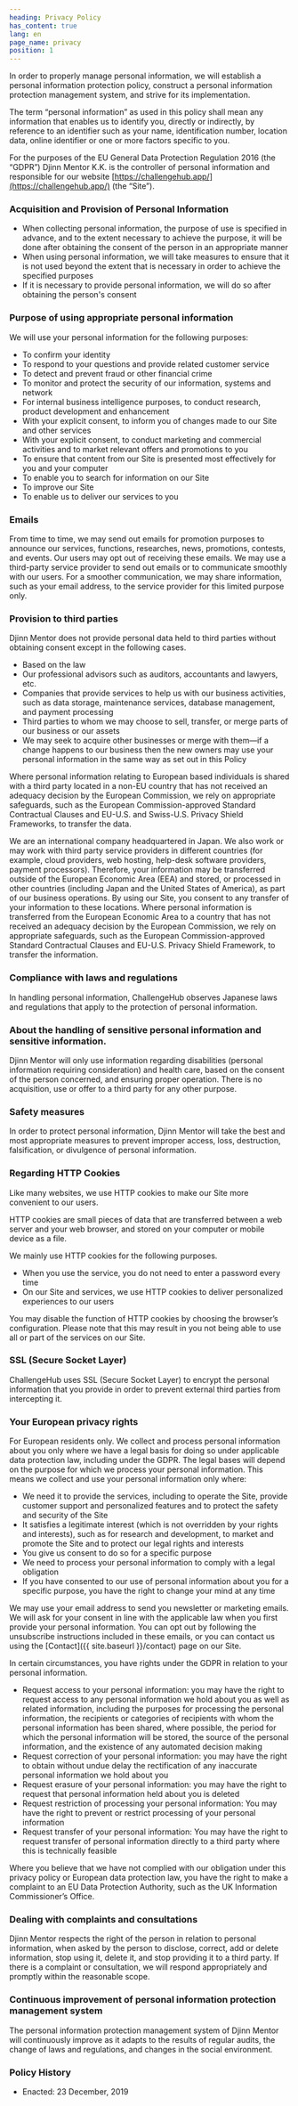 ```yaml
---
heading: Privacy Policy
has_content: true
lang: en
page_name: privacy
position: 1
---
```

In order to properly manage personal information,
we will establish a personal information protection policy,
construct a personal information protection management system,
and strive for its implementation.

The term “personal information” as used in this policy shall mean
any information that enables us to identify you,
directly or indirectly,
by reference to an identifier such as your name,
identification number,
location data,
online identifier
or one or more factors specific to you.

For the purposes of the EU General Data Protection Regulation 2016
(the “GDPR”)
Djinn Mentor K.K. is the controller of personal information
and responsible for our website
[https://challengehub.app/](https://challengehub.app/)
(the “Site”).

### Acquisition and Provision of Personal Information

- When collecting personal information,
the purpose of use is specified in advance,
and to the extent necessary to achieve the purpose,
it will be done after obtaining the consent of the person
in an appropriate manner
- When using personal information,
we will take measures to ensure that it is not used
beyond the extent that is necessary in order to achieve the specified purposes
- If it is necessary to provide personal information,
we will do so after obtaining the person's consent

### Purpose of using appropriate personal information

We will use your personal information for the following purposes:

- To confirm your identity
- To respond to your questions
and provide related customer service
- To detect and prevent fraud
or other financial crime
- To monitor and protect the security of
our information, systems and network
- For internal business intelligence purposes,
to conduct research,
product development and enhancement
- With your explicit consent,
to inform you of
changes made to our Site and other services
- With your explicit consent,
to conduct marketing and commercial activities
and to market relevant offers and promotions to you
- To ensure that content from our Site
is presented most effectively for you and your computer
- To enable you to search for information on our Site
- To improve our Site
- To enable us to deliver our services to you

### Emails

From time to time,
we may send out emails for promotion purposes
to announce our services, functions, researches,
news, promotions, contests, and events.
Our users may opt out of receiving these emails.
We may use a third-party service provider
to send out emails
or to communicate smoothly with our users.
For a smoother communication,
we may share information,
such as your email address,
to the service provider for this limited purpose only.

### Provision to third parties

Djinn Mentor does not provide personal data held
to third parties without obtaining consent
except in the following cases.

- Based on the law
- Our professional advisors such as auditors,
accountants and lawyers, etc.
- Companies that provide services to help us
with our business activities,
such as data storage, maintenance services,
database management, and payment processing
- Third parties to whom we may choose to sell,
transfer, or merge parts of our business or our assets
- We may seek to acquire other businesses or merge with them—if a change happens to our business
then the new owners may use your personal information
in the same way as set out in this Policy

Where personal information relating to
European based individuals is shared
with a third party located in a non-EU country
that has not received an adequacy decision by the European Commission,
we rely on appropriate safeguards,
such as the European Commission-approved
Standard Contractual Clauses
and EU-U.S. and Swiss-U.S. Privacy Shield Frameworks,
to transfer the data.

We are an international company headquartered in Japan.
We also work or may work with third party service providers
in different countries
(for example, cloud providers, web hosting,
help-desk software providers, payment processors).
Therefore, your information may be transferred
outside of the European Economic Area (EEA)
and stored, or processed in other countries
(including Japan and the United States of America),
as part of our business operations.
By using our Site,
you consent to any transfer of your information to these locations.
Where personal information is transferred from the European Economic Area
to a country that has not received an adequacy decision
by the European Commission,
we rely on appropriate safeguards,
such as the European Commission-approved Standard Contractual Clauses
and EU-U.S. Privacy Shield Framework,
to transfer the information.

### Compliance with laws and regulations

In handling personal information,
ChallengeHub observes Japanese laws and regulations
that apply to the protection of personal information.

### About the handling of sensitive personal information and sensitive information.

Djinn Mentor will only use information regarding disabilities
(personal information requiring consideration)
and health care, based on the consent of the person concerned,
and ensuring proper operation.
There is no acquisition, use or offer to a third party for any other purpose.

### Safety measures

In order to protect personal information,
Djinn Mentor will take the best and most appropriate measures
to prevent improper access, loss, destruction, falsification,
or divulgence of personal information.

### Regarding HTTP Cookies

Like many websites, we use HTTP cookies
to make our Site more convenient to our users.

HTTP cookies are small pieces of data
that are transferred between a web server and your web browser,
and stored on your computer or mobile device as a file.

We mainly use HTTP cookies for the following purposes.

- When you use the service,
you do not need to enter a password every time
- On our Site and services,
we use HTTP cookies to deliver personalized experiences to our users

You may disable the function of HTTP cookies
by choosing the browser’s configuration.
Please note that this may result in
you not being able to use all or part of the services on our Site.

### SSL (Secure Socket Layer)

ChallengeHub uses SSL (Secure Socket Layer)
to encrypt the personal information that you provide
in order to prevent external third parties from intercepting it.

### Your European privacy rights

For European residents only.
We collect and process personal information about you
only where we have a legal basis for doing so
under applicable data protection law, including under the GDPR.
The legal bases will depend
on the purpose for which we process your personal information.
This means we collect and use your personal information only where:

- We need it to provide the services,
including to operate the Site,
provide customer support and personalized features
and to protect the safety and security of the Site
- It satisfies a legitimate interest
(which is not overridden by your rights and interests),
such as for research and development,
to market and promote the Site
and to protect our legal rights and interests
- You give us consent to do so for a specific purpose
- We need to process your personal information
to comply with a legal obligation
- If you have consented to our use of personal information about you
for a specific purpose,
you have the right to change your mind at any time

We may use your email address
to send you newsletter or marketing emails.
We will ask for your consent in line with the applicable law
when you first provide your personal information.
You can opt out by following the unsubscribe instructions
included in these emails,
or you can contact us using the [Contact]({{ site.baseurl }}/contact) page on our Site.

In certain circumstances,
you have rights under the GDPR in relation to your personal information.

- Request access to your personal information:
you may have the right to request access
to any personal information we hold about you
as well as related information,
including the purposes for processing the personal information,
the recipients or categories of recipients
with whom the personal information has been shared,
where possible, the period for which the personal information will be stored,
the source of the personal information,
and the existence of any automated decision making
- Request correction of your personal information:
you may have the right to obtain without undue delay
the rectification of any inaccurate personal information we hold about you
- Request erasure of your personal information:
you may have the right to request that personal information held about you is deleted
- Request restriction of processing your personal information:
You may have the right to prevent or restrict processing of your personal information
- Request transfer of your personal information:
You may have the right to request transfer of personal information directly
to a third party where this is technically feasible

Where you believe that we have not complied with
our obligation under this privacy policy or European data protection law,
you have the right to make a complaint to
an EU Data Protection Authority,
such as the UK Information Commissioner’s Office.

### Dealing with complaints and consultations

Djinn Mentor respects the right of the person
in relation to personal information,
when asked by the person to disclose, correct, add or delete information,
stop using it, delete it, and stop providing it to a third party.
If there is a complaint or consultation,
we will respond appropriately and promptly within the reasonable scope.

### Continuous improvement of personal information protection management system

The personal information protection management system of Djinn Mentor
will continuously improve as it adapts to the results of regular audits,
the change of laws and regulations,
and changes in the social environment.

### Policy History

- Enacted: 23 December, 2019
